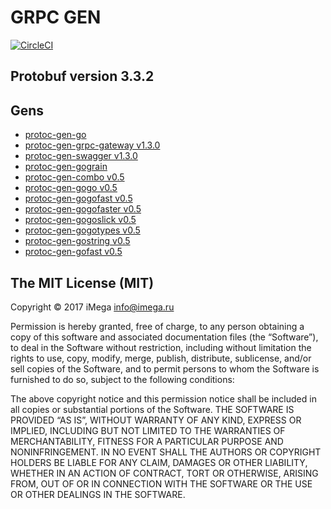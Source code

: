 # GRPC GEN

[![CircleCI](https://circleci.com/gh/imega-docker/grpcgen.svg?style=svg)](https://circleci.com/gh/imega-docker/grpcgen)

## Protobuf version 3.3.2

## Gens
  - [protoc-gen-go](https://github.com/golang/protobuf)
  - [protoc-gen-grpc-gateway v1.3.0](https://github.com/gengo/grpc-gateway)
  - [protoc-gen-swagger v1.3.0](https://github.com/gengo/grpc-gateway)
  - [protoc-gen-gograin](https://github.com/AsynkronIT/protoactor-go)
  - [protoc-gen-combo v0.5](https://github.com/gogo/protobuf)
  - [protoc-gen-gogo v0.5](https://github.com/gogo/protobuf)
  - [protoc-gen-gogofast v0.5](https://github.com/gogo/protobuf)
  - [protoc-gen-gogofaster v0.5](https://github.com/gogo/protobuf)
  - [protoc-gen-gogoslick v0.5](https://github.com/gogo/protobuf)
  - [protoc-gen-gogotypes v0.5](https://github.com/gogo/protobuf)
  - [protoc-gen-gostring v0.5](https://github.com/gogo/protobuf)
  - [protoc-gen-gofast v0.5](https://github.com/gogo/protobuf)

## The MIT License (MIT)

Copyright © 2017 iMega <info@imega.ru>

Permission is hereby granted, free of charge, to any person obtaining a copy of this software and associated documentation files (the “Software”), to deal in the Software without restriction, including without limitation the rights to use, copy, modify, merge, publish, distribute, sublicense, and/or sell copies of the Software, and to permit persons to whom the Software is furnished to do so, subject to the following conditions:

The above copyright notice and this permission notice shall be included in all copies or substantial portions of the Software.
THE SOFTWARE IS PROVIDED “AS IS”, WITHOUT WARRANTY OF ANY KIND, EXPRESS OR IMPLIED, INCLUDING BUT NOT LIMITED TO THE WARRANTIES OF MERCHANTABILITY, FITNESS FOR A PARTICULAR PURPOSE AND NONINFRINGEMENT. IN NO EVENT SHALL THE AUTHORS OR COPYRIGHT HOLDERS BE LIABLE FOR ANY CLAIM, DAMAGES OR OTHER LIABILITY, WHETHER IN AN ACTION OF CONTRACT, TORT OR OTHERWISE, ARISING FROM, OUT OF OR IN CONNECTION WITH THE SOFTWARE OR THE USE OR OTHER DEALINGS IN THE SOFTWARE.
